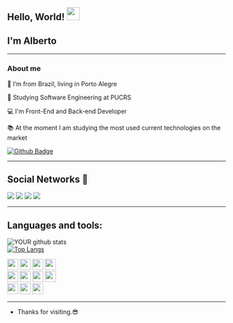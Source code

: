 
<div>
 <h2>Hello, World!
 <img src=https://github.com/TheDudeThatCode/TheDudeThatCode/blob/master/Assets/Earth.gif width="30"> 
  </h2>
 </div>
 
 ## I'm  Alberto
  
 ----

### About me

:house_with_garden: I’m from Brazil, living in Porto Alegre

:school: Studying Software Engineering at PUCRS

:computer: I'm Front-End  and Back-end Developer

:books: At the moment I am studying the most used current technologies on the market

[![Github Badge](https://img.shields.io/badge/-Github-000?style=flat-square&logo=Github&logoColor=white&link=https://github.com/Pinalli)](https://github.com/Pinalli)

----

 Social Networks 🤝
 -----
[<img src="https://img.shields.io/badge/linkedin-%230077B5.svg?&style=for-the-badge&logo=linkedin&logoColor=white" />](https://www.linkedin.com/in/alberto-rocha-pinalli/) [<img src = "https://img.shields.io/badge/instagram-%23E4405F.svg?&style=for-the-badge&logo=instagram&logoColor=white">](https://www.instagram.com/beto_pinalli/) [<img src = "https://img.shields.io/badge/facebook-%231877F2.svg?&style=for-the-badge&logo=facebook&logoColor=white">](https://www.facebook.com/alberto.rochapinalli/)
 [<img src = "https://img.shields.io/badge/discord-%9146FF.svg?&style=for-the-badge&logo=discord&logoColor=white">](https://discord.com/channels/839257212819996702/839271009528971285)
 
----  

##   Languages and tools:
 ![YOUR github stats](https://github-readme-stats.vercel.app/api?username=pinalli&show_icons=true&theme=radical)<br>
 [![Top Langs](https://github-readme-stats.vercel.app/api/top-langs/?username=pinalli&&show_icons=true&theme=radical)](https://github.com/pinalli/github-readme-stats) 

<div>
 <code><img height= "25" src= "https://img.shields.io/badge/Java-ED8B00?style=for-the-badge&logo=java&logoColor=white"></code>
 <code><img height= "25"src= "https://img.shields.io/badge/Spring-6DB33?style=for-the-badge&logo=spring&logoColor=white"></code>                                               <code><img height= "25"  src= "https://img.shields.io/badge/MySQL-00000F?style=for-the-badge&logo=mysql&logoColor=white"></code>       
 <code><img height= "25"  src= "https://img.shields.io/badge/Postman-FF6C37?style=for-the-badge&logo=Postman&logoColor=white"></code><br>
 <code><img height= "25" src= "https://img.shields.io/badge/Git-F05032?style=for-the-badge&logo=git&logoColor=white"></code>
 <code><img height= "25" src= "https://img.shields.io/badge/JavaScript-323030?style=for-the-badge&logo=javascript&logoColor=white"></code>
 <code><img height= "25" src= "https://img.shields.io/badge/HTML-239120?style=for-the-badge&logo=html5&logoColor=white"></code>
 <code><img height= "25" src= "https://img.shields.io/badge/CSS-239120?style=for-the-badge&logo=css3&logoColor=white"></code><br>
 <code><img height= "25" src= "https://img.shields.io/badge/TypeScript-007ACC?style=for-the-badge&logo=typescript&logoColor=white"></code>
 <code><img height= "25" src= "https://img.shields.io/badge/PHP-5d46e2?style=for-the-badge&logo=php&logoColor=white"></code>
 <code><img height= "25" src= "https://img.shields.io/badge/Python-DAA520?style=for-the-badge&logo=python&logoColor=white"></code>



</div>

----

- Thanks for visiting.😎

 
